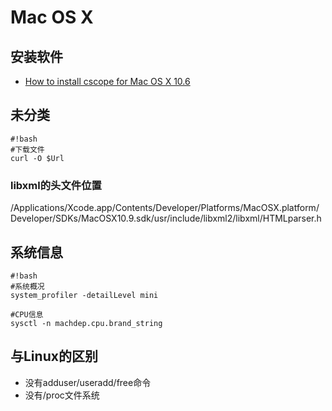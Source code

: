 # Mac OS X

## 安装软件
* [How to install cscope for Mac OS X 10.6](http://stackoverflow.com/questions/9386127/how-to-install-cscope-for-mac-os-x-10-6)

## 未分类
```
#!bash
#下载文件
curl -O $Url
```

### libxml的头文件位置
/Applications/Xcode.app/Contents/Developer/Platforms/MacOSX.platform/Developer/SDKs/MacOSX10.9.sdk/usr/include/libxml2/libxml/HTMLparser.h


## 系统信息
```
#!bash
#系统概况
system_profiler -detailLevel mini 

#CPU信息
sysctl -n machdep.cpu.brand_string
```
## 与Linux的区别
* 没有adduser/useradd/free命令
* 没有/proc文件系统
